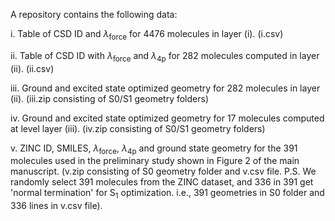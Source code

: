 A repository contains the following data:

i. Table of CSD ID and $\lambda_\mathrm{force}$ for 4476 molecules in layer (i). (i.csv)

ii. Table of CSD ID with $\lambda_\mathrm{force}$ and $\lambda_\mathrm{4p}$ for 282 molecules computed in layer (ii). (ii.csv)

iii. Ground and excited state optimized geometry for 282 molecules in layer (ii). (iii.zip consisting of S0/S1 geometry folders)

iv. Ground and excited state optimized geometry for 17 molecules computed at level layer (iii). (iv.zip consisting of S0/S1 geometry folders)

v. ZINC ID, SMILES, $\lambda_\mathrm{force}$, $\lambda_\mathrm{4p}$ and ground state geometry for the 391 molecules used in the preliminary study shown in Figure 2 of the main manuscript. (v.zip consisting of S0 geometry folder and v.csv file. P.S. We randomly select 391 molecules from the ZINC dataset, and 336 in 391 get 'normal termination' for $\mathrm{S}_1$ optimization. i.e., 391 geometries in S0 folder and 336 lines in v.csv file).
